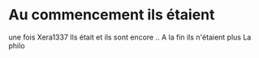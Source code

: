 #  Au commencement ils étaient 
une fois
Xera1337
Ils était et ils sont encore ..
A la fin ils n'étaient plus
La philo
